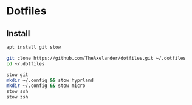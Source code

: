 # Dotfiles

## Install

```bash
apt install git stow

git clone https://github.com/TheAxelander/dotfiles.git ~/.dotfiles
cd ~/.dotfiles

stow git
mkdir ~/.config && stow hyprland
mkdir ~/.config && stow micro
stow ssh
stow zsh
```
